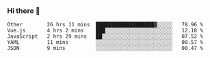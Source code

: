 ### Hi there 👋

<!--
**Hundeklemmen/Hundeklemmen** is a ✨ _special_ ✨ repository because its `README.md` (this file) appears on your GitHub profile.

Here are some ideas to get you started:

- 🔭 I’m currently working on ...
- 🌱 I’m currently learning ...
- 👯 I’m looking to collaborate on ...
- 🤔 I’m looking for help with ...
- 💬 Ask me about ...
- 📫 How to reach me: ...
- 😄 Pronouns: ...
- ⚡ Fun fact: ...
-->
<!--START_SECTION:waka-->
```text
Other        26 hrs 11 mins  ███████████████████▓░░░░░   78.96 % 
Vue.js       4 hrs 2 mins    ███░░░░░░░░░░░░░░░░░░░░░░   12.18 % 
JavaScript   2 hrs 29 mins   ██░░░░░░░░░░░░░░░░░░░░░░░   07.52 % 
YAML         11 mins         ░░░░░░░░░░░░░░░░░░░░░░░░░   00.57 % 
JSON         9 mins          ░░░░░░░░░░░░░░░░░░░░░░░░░   00.47 % 
```
<!--END_SECTION:waka-->
